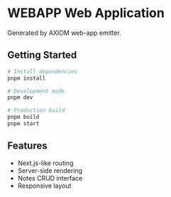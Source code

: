 # WEBAPP Web Application

Generated by AXIOM web-app emitter.

## Getting Started

```bash
# Install dependencies
pnpm install

# Development mode
pnpm dev

# Production build
pnpm build
pnpm start
```

## Features
- Next.js-like routing
- Server-side rendering
- Notes CRUD interface
- Responsive layout
